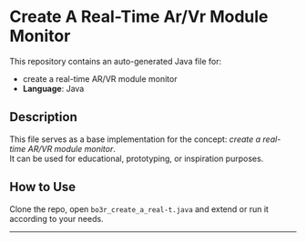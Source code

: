 # Create A Real-Time Ar/Vr Module Monitor

This repository contains an auto-generated Java file for:

- create a real-time AR/VR module monitor
- **Language**: Java

## Description

This file serves as a base implementation for the concept: *create a real-time AR/VR module monitor*.  
It can be used for educational, prototyping, or inspiration purposes.

## How to Use

Clone the repo, open `bo3r_create_a_real-t.java` and extend or run it according to your needs.

---


